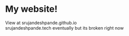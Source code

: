 # My website!
View at srujandeshpande.github.io  
srujandeshpande.tech eventually but its broken right now
